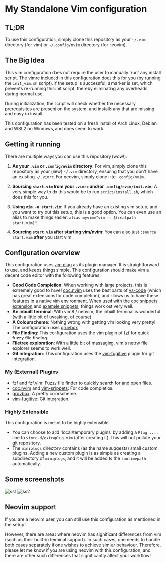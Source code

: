 # My Standalone Vim configuration

## TL;DR
To use this configuration, simply clone this repository as your `~/.vim` directory (for vim) or `~/.config/nvim` directory (for neovim).

## The Big Idea
This vim configuration does not require the user to manually 'run' any install script. The vimrc included in this configuration does this for you (by running the `init_vim.sh` script). If the setup is successful, a marker is set, which prevents re-running this init script, thereby eliminating any overheads during normal use.

During initialization, the script will check whether the necessary prerequisites are present on the system, and installs any that are missing and easy to install.

This configuration has been tested on a fresh install of Arch Linux, Debian and WSL2 on Windows, and does seem to work.

## Getting it running
There are multiple ways you can use this repository (wow!).

1. **As your `.vim` or `.config/nvim` directory**: For vim, simply clone this repository as your (new) `~/.vim` directory, ensuring that you don't have an existing `~/.vimrc`. For neovim, simply clone into `.config/nvim`.

2. **Sourcing `start.vim` from your `.vimrc` and/or `.config/nvim/init.vim`**: A very simple way to do this would be to run `script/install.sh`, which does this for you.

3. **Using `vim -u start.vim`**: If you already have an existing vim setup, and you want to try out this setup, this is a good option. You can even use an alias to make things easier: `alias myvim="vim -u $(realpath start.vim)"`.

4. **Sourcing `start.vim` after starting vim/nvim**: You can also just `:source start.vim` **after** you start vim.

## Configuration overview
This configuration uses [vim plug](https://github.com/junegunn/vim-plug) as its plugin manager. It is straightforward to use, and keeps things simple. This configuration should make vim a decent code editor with the following features:

* **Good Code Completion**: When working with large projects, this is extremely good to have! [coc.nvim](https://github.com/neoclide/coc.nvim) uses the best parts of [vs-code](https://code.visualstudio.com/) (which has great extensions for code completion), and allows us to have these features in a native vim environment. When used with the [coc snippets extension](https://github.com/neoclide/coc-snippets) and [example snippets](https://github.com/honza/vim-snippets), things work out very well.
* **An inbuilt terminal**: With vim8 / neovim, the inbuilt terminal is wonderful (with a little bit of tweaking, of course).
* **A Colourscheme**: Nothing wrong with getting vim looking very pretty! The configuration uses [gruvbox](https://github.com/morhetz/gruvbox)
* **File Finding**: This configuration uses the vim plugin of [fzf](https://github.com/junegunn/fzf) for quick fuzzy file finding.
* **Filetree exploration**: With a little bit of massaging, vim's netrw file explorer seems to work well.
* **Git integration**: This configuration uses the [vim-fugitive](https://github.com/tpope/vim-fugitive) plugin for git integration.

### My (External) Plugins
* [fzf](https://github.com/junegunn/fzf) and [fzf.vim](https://github.com/junegunn/fzf.vim): Fuzzy file finder to quickly search for and open files.
* [coc.nvim](https://github.com/neoclide/coc.nvim) and [vim-snippets](https://github.com/honza/vim-snippets): For code completion. 
* [gruvbox](https://github.com/morhetz/gruvbox): A pretty colorscheme.
* [vim-fugitive](https://github.com/tpope/vim-fugitive): Git integration.

### Highly Extensible
This configuration is meant to be highly extensible.
* You can choose to add 'local/temporary plugins' by adding a `Plug ....` line to `vimrc.d/extraplug.vim` (after creating it). This will not pollute your git repository.
* The `miniplugs` directory contains (as the name suggests) small custom plugins. Adding a new custom plugin is as simple as creating a subdirectory of `miniplugs`, and it will be added to the `runtimepath` automatically.


## Some screenshots
![ss1](https://imgur.com/XidTaTK.png)
![ss2](https://imgur.com/df2FcoU.png)

## Neovim support
If you are a neovim user, you can still use this configuration as mentioned in the setup!

However, there are areas where neovim has significant differences from vim (such as their built-in terminal support). In such cases, one needs to handle both cases separately if one wishes to achieve similar behaviour. Therefore, please let me know if you are using neovim with this configuration, and there are  other such differences that significantly affect your workflow!
